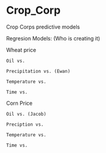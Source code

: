 # Crop_Corp
Crop Corps predictive models  

Regresion Models: (Who is creating it)  

  Wheat price  
  
    Oil vs.   
    
    Precipitation vs. (Ewan)  
    
    Temperature vs.  
    
    Time vs.  
    
  Corn Price  
  
    Oil vs. (Jacob)  
    
    Preciption vs.  
    
    Temperature vs.  
    
    Time vs.  
    
    
    

